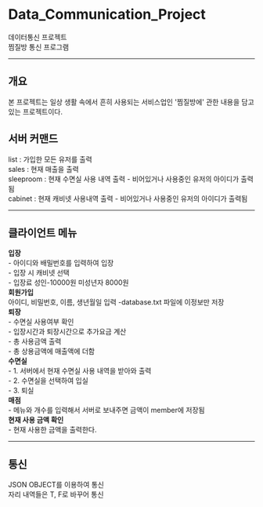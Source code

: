 # Data_Communication_Project
데이터통신 프로젝트<br>
찜질방 통신 프로그램<br>
<hr>
<h2>개요</h2>
본 프로젝트는 일상 생활 속에서 흔히 사용되는 서비스업인 '찜질방에' 관한 내용을 담고 있는 프로젝트이다.
<h2>서버 커맨드</h2>
list : 가입한 모든 유저를 출력 <br>
sales : 현재 매출을 출력 <br>
sleeproom : 현재 수면실 사용 내역 출력 - 비어있거나 사용중인 유저의 아이디가 출력됨 <br>
cabinet : 현재 캐비넷 사용내역 출력 - 비어있거나 사용중인 유저의 아이디가 출력됨 <br>
<hr>
<h2>클라이언트 메뉴</h2>
<b>입장</b><br>
 - 아이디와 배밀번호를 입력하여 입장<br>
 - 입장 시 캐비넷 선택<br>
 - 입장료 성인-10000원 미성년자 8000원<br>
<b>회원가입</b><br>
아이디, 비밀번호, 이름, 생년월일 입력 -database.txt 파일에 이정보만 저장<br>
<b>퇴장</b><br>
 - 수면실 사용여부 확인 <br>
 - 입장시간과 퇴장시간으로 추가요금 계산 <br>
 - 총 사용금액 출력 <br>
 - 총 상용금액에 매출액에 더함 <br>
<b>수면실</b><br>
 - 1. 서버에서 현재 수면실 사용 내역을 받아와 출력 <br>
 - 2. 수면실을 선택하여 입실 <br>
 - 3. 퇴실 <br>
<b>매점</b><br>
 - 메뉴와 개수를 입력해서 서버로 보내주면 금액이 member에 저장됨<br>
<b>현재 사용 금액 확인</b><br>
 - 현재 사용한 금액을 출력한다.
<hr>
<h2>통신</h2>
JSON OBJECT를 이용하여 통신<br>
자리 내역들은 T, F로 바꾸어 통신

